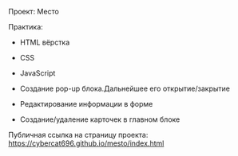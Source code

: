 Проект: Место

Практика:

* HTML вёрстка
* CSS
* JavaScript

* Создание pop-up блока.Дальнейшее его открытие/закрытие
* Редактирование информации в форме
* Создание/удаление карточек в главном блоке

Публичная ссылка на страницу проекта: https://cybercat696.github.io/mesto/index.html
